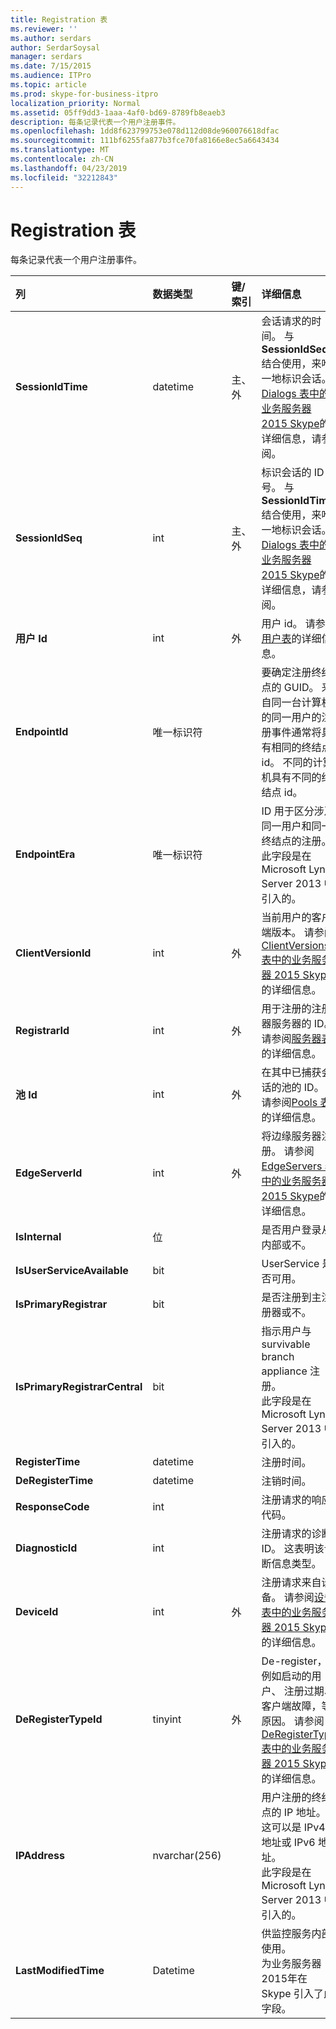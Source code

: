 ```yaml
---
title: Registration 表
ms.reviewer: ''
ms.author: serdars
author: SerdarSoysal
manager: serdars
ms.date: 7/15/2015
ms.audience: ITPro
ms.topic: article
ms.prod: skype-for-business-itpro
localization_priority: Normal
ms.assetid: 05ff9dd3-1aaa-4af0-bd69-8789fb8eaeb3
description: 每条记录代表一个用户注册事件。
ms.openlocfilehash: 1dd8f623799753e078d112d08de960076618dfac
ms.sourcegitcommit: 111bf6255fa877b3fce70fa8166e8ec5a6643434
ms.translationtype: MT
ms.contentlocale: zh-CN
ms.lasthandoff: 04/23/2019
ms.locfileid: "32212843"
---
```

# <a name="registration-table"></a>Registration 表
 
每条记录代表一个用户注册事件。
  
|**列**|**数据类型**|**键/索引**|**详细信息**|
|:-----|:-----|:-----|:-----|
|**SessionIdTime** <br/> |datetime  <br/> |主、 外  <br/> |会话请求的时间。 与**SessionIdSeq**结合使用，来唯一地标识会话。 [Dialogs 表中的业务服务器 2015 Skype](dialogs.md)的详细信息，请参阅。 <br/> |
|**SessionIdSeq** <br/> |int  <br/> |主、 外  <br/> |标识会话的 ID 号。 与**SessionIdTime**结合使用，来唯一地标识会话。 [Dialogs 表中的业务服务器 2015 Skype](dialogs.md)的详细信息，请参阅。 <br/> |
|**用户 Id** <br/> |int  <br/> |外  <br/> |用户 id。 请参阅[用户表](users.md)的详细信息。 <br/> |
|**EndpointId** <br/> |唯一标识符  <br/> ||要确定注册终结点的 GUID。 来自同一台计算机的同一用户的注册事件通常将具有相同的终结点 id。 不同的计算机具有不同的终结点 id。  <br/> |
|**EndpointEra** <br/> |唯一标识符  <br/> ||ID 用于区分涉及同一用户和同一终结点的注册。  <br/> 此字段是在 Microsoft Lync Server 2013 中引入的。  <br/> |
|**ClientVersionId** <br/> |int  <br/> |外  <br/> |当前用户的客户端版本。 请参阅[ClientVersions 表中的业务服务器 2015 Skype](clientversions.md)的详细信息。 <br/> |
|**RegistrarId** <br/> |int  <br/> |外  <br/> |用于注册的注册器服务器的 ID。 请参阅[服务器表](servers.md)的详细信息。 <br/> |
|**池 Id** <br/> |int  <br/> |外  <br/> |在其中已捕获会话的池的 ID。 请参阅[Pools 表](pools.md)的详细信息。 <br/> |
|**EdgeServerId** <br/> |int  <br/> |外  <br/> |将边缘服务器注册。 请参阅[EdgeServers 表中的业务服务器 2015 Skype](edgeservers.md)的详细信息。 <br/> |
|**IsInternal** <br/> |位  <br/> ||是否用户登录从内部或不。  <br/> |
|**IsUserServiceAvailable** <br/> |bit  <br/> ||UserService 是否可用。  <br/> |
|**IsPrimaryRegistrar** <br/> |bit  <br/> ||是否注册到主注册器或不。  <br/> |
|**IsPrimaryRegistrarCentral** <br/> |bit  <br/> ||指示用户与 survivable branch appliance 注册。  <br/> 此字段是在 Microsoft Lync Server 2013 中引入的。  <br/> |
|**RegisterTime** <br/> |datetime  <br/> ||注册时间。  <br/> |
|**DeRegisterTime** <br/> |datetime  <br/> ||注销时间。  <br/> |
|**ResponseCode** <br/> |int  <br/> ||注册请求的响应代码。  <br/> |
|**DiagnosticId** <br/> |int  <br/> ||注册请求的诊断 ID。 这表明该诊断信息类型。  <br/> |
|**DeviceId** <br/> |int  <br/> |外  <br/> |注册请求来自设备。 请参阅[设备表中的业务服务器 2015 Skype](devices.md)的详细信息。 <br/> |
|**DeRegisterTypeId** <br/> |tinyint  <br/> |外  <br/> |De-register，例如启动的用户、 注册过期、 客户端故障，等原因。 请参阅[DeRegisterType 表中的业务服务器 2015 Skype](deregistertype.md)的详细信息。 <br/> |
|**IPAddress** <br/> |nvarchar(256)  <br/> ||用户注册的终结点的 IP 地址。 这可以是 IPv4 地址或 IPv6 地址。  <br/> 此字段是在 Microsoft Lync Server 2013 中引入的。  <br/> |
|**LastModifiedTime** <br/> |Datetime  <br/> ||供监控服务内部使用。  <br/> 为业务服务器 2015年在 Skype 引入了此字段。  <br/> |
   

